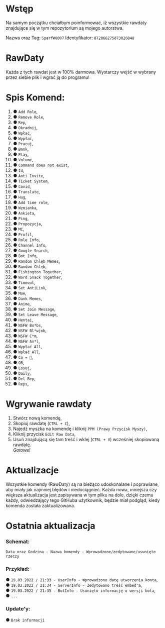 # Wstęp
Na samym początku chciałbym poinformować, iż wszystkie rawdaty znajdujące się w tym repozytorium są mojego autorstwa.

Nazwa oraz Tag: `Sparf#0007`
Identyfikator: `872066275873026048`

# RawDaty
Każda z tych rawdat jest w 100% darmowa. Wystarczy wejść w wybrany przez siebie plik i wgrać ją do programu!

# Spis Komend:
1. ● `Add Role`,                                                                                                                                            
2. ● `Remove Role`,                                                                                                                              
3. ● `Rep`,                                                                                                                                  
4. ● `Okradnij`,                                                                                                                                  
5. ● `Wpłać`,                                                                                                                                  
6. ● `Wypłać`,                                                                                                                                  
7. ● `Pracuj`,                                                                                                                                  
8. ● `Bank`,                                                                                                                                  
9. ● `Play`,                                                                                                                                  
10. ● `Volume`,                                                                                                                                  
11. ● `Command does not exist`,                                                                                                                                  
12. ● `Id`,                                                                                                                                  
13. ● `Anti Invite`,                                                                                                                                  
14. ● `Ticket System`,                                                                                                                                  
15. ● `Covid`,                                                                                                                                  
16. ● `Translate`,                                                                                                                                  
17. ● `Hug`,                                                                                                                                  
18. ● `Add time role`,                                                                                                                                  
19. ● `Wzmianka`,                                                                                                                                  
20. ● `Ankieta`,                                                                                                                                  
21. ● `Ping`,                                                                                                                                  
22. ● `Propozycja`,                                                                                                                                  
23. ● `MC`,                                                                                                                                  
24. ● `Profil`,                                                                                                                                  
25. ● `Role Info`,                                                                                                                                  
26. ● `Channel Info`,                                                                                                                                  
27. ● `Google Search`,                                                                                                                                  
28. ● `Bot Info`,                                                                                                                                  
29. ● `Random Chlęb Memes`,                                                                                                                                  
30. ● `Random Chlęb`,                                                                                                                                  
31. ● `Fishington Together`,                                                                                                                                  
32. ● `Word Snack Together`,                                                                                                                                  
33. ● `Timeout`,                                                                                                                                  
34. ● `Set AntiLink`,                                                                                                                                  
35. ● `Moe`,                                                                                                                                  
36. ● `Dank Memes`,                                                                                                                                  
37. ● `Anime`,                                                                                                                                  
38. ● `Set Join Message`,                                                                                                                                  
39. ● `Set Leave Message`,                                                                                                                                  
40. ● `Hentai`,                                                                                                                                  
41. ● `NSFW Bo*bs`,                                                                                                                                  
42. ● `NSFW Bl*wjob`,                                                                                                                                  
43. ● `NSFW C*m`,                                                                                                                                  
44. ● `NSFW An*l`,                                                                                                                                  
45. ● `Wypłać All`,                                                                                                                                  
46. ● `Wpłać All`,                                                                                                                                  
47. ● `Co = 🥚`,                                                                                                                                  
48. ● `QR`,                                                                                                                                  
49. ● `Losuj`,                                                                                                                                  
50. ● `Daily`,                                                                                                                                  
51. ● `Del Rep`,                                                                                                                                  
52. ● `Reps`,                                                                                                                                  
                                                                                                                             
# Wgrywanie rawdaty
1. Stwórz nową komendę,                                                                                                                             
2. Skopiuj rawdatę (`CTRL + C`),                                                                                                    
3. Najedź myszka na komendę i kliknij `PPM (Prawy Przycisk Myszy)`,                                                                               
4. Kliknij przycisk `Edit Raw Data`,                                                                                                          
5. Usuń znajdującą się tam treść i wklej (`CTRL + V`) wcześniej skopiowaną rawdatę.                                                                                  
*Gotowe!*

# Aktualizacje
Wszystkie komendy (RawDaty) są na bieżąco udoskonalane i poprawiane, aby miały jak najmniej błędów i niedociągnieć. Każda nowa, mniejsza czy większa
aktualizacja jest zapisywana w tym pliku na dole, dzięki czemu każdy, odwiedzający tego GitHuba użytkownik, będzie miał podgląd, kiedy komenda została
zaktualizowana.

# Ostatnia aktualizacja
### **Schemat:**
`Data oraz Godzina - Nazwa komendy - Wprowadzone/zedytowane/usunięte rzeczy`
### **Przykład:**
● `19.03.2022 / 21:33 - UserInfo - Wprowadzono datę utworzenia konta`,                                                                                                
● `19.03.2022 / 21:34 - ServerInfo - Zedytowano treść embed'a`,                                                                                                       
● `19.03.2022 / 21:35 - BotInfo - Usunięto informację o wersji bota`,                                                                                           
● `...`

### Update'y:
● `Brak informacji`
